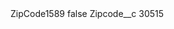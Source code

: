 <?xml version="1.0" encoding="UTF-8"?>
<CustomMetadata xmlns="http://soap.sforce.com/2006/04/metadata" xmlns:xsi="http://www.w3.org/2001/XMLSchema-instance" xmlns:xsd="http://www.w3.org/2001/XMLSchema">
    <label>ZipCode1589</label>
    <protected>false</protected>
    <values>
        <field>Zipcode__c</field>
        <value xsi:type="xsd:string">30515</value>
    </values>
</CustomMetadata>
